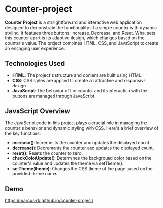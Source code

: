 # Counter-project
**Counter Project** is a straightforward and interactive web application designed to demonstrate the functionality of a simple counter with dynamic styling. It features three buttons: Increase, Decrease, and Reset. What sets this counter apart is its adaptive design, which changes based on the counter's value. The project combines HTML, CSS, and JavaScript to create an engaging user experience.

## Technologies Used
* **HTML**: The project's structure and content are built using HTML.
* **CSS**: CSS styles are applied to create an attractive and responsive design.
* **JavaScript**: The behavior of the counter and its interaction with the buttons are managed through JavaScript.

## JavaScript Overview
The JavaScript code in this project plays a crucial role in managing the counter's behavior and dynamic styling with CSS. Here's a brief overview of the key functions:

* **increase()**: Increments the counter and updates the displayed count.
* **decrease()**: Decrements the counter and updates the displayed count.
* **reset()**: Resets the counter to zero.
* **checkColorUpdate()**: Determines the background color based on the counter's value and updates the theme via setTheme().
* **setTheme(theme)**: Changes the CSS theme of the page based on the provided theme name.

## Demo
https://marcus-rk.github.io/counter-project/
